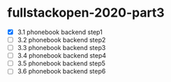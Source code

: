 # fullstackopen-2020-part3

- [x] 3.1 phonebook backend step1
- [ ] 3.2 phonebook backend step2
- [ ] 3.3 phonebook backend step3
- [ ] 3.4 phonebook backend step4
- [ ] 3.5 phonebook backend step5
- [ ] 3.6 phonebook backend step6
